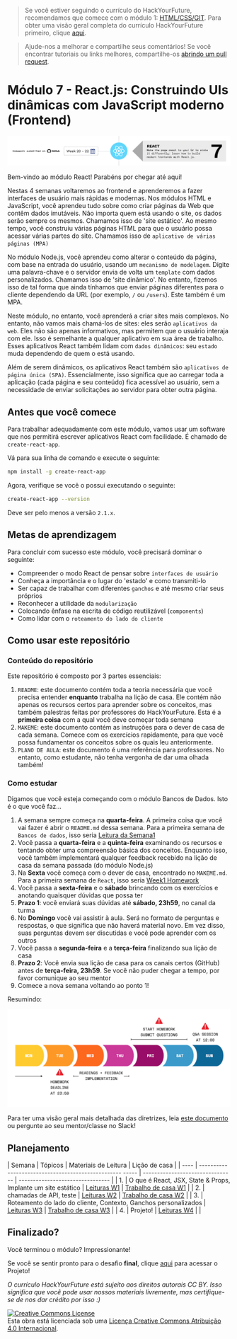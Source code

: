> Se você estiver seguindo o currículo do HackYourFuture, recomendamos que comece com o módulo 1: [HTML/CSS/GIT](https://github.com/HackYourFuture/HTML-CSS). Para obter uma visão geral completa do currículo HackYourFuture primeiro, clique [aqui](https://github.com/HackYourFuture/curriculum).

> Ajude-nos a melhorar e compartilhe seus comentários! Se você encontrar tutoriais ou links melhores, compartilhe-os [abrindo um pull request](https://github.com/HackYourFuture/React/pulls).

# Módulo 7 - React.js: Construindo UIs dinâmicas com JavaScript moderno (Frontend)

![Módulo React](./assets/react.png)

Bem-vindo ao módulo React! Parabéns por chegar até aqui!

Nestas 4 semanas voltaremos ao frontend e aprenderemos a fazer interfaces de usuário mais rápidas e modernas. Nos módulos HTML e JavaScript, você aprendeu tudo sobre como criar páginas da Web que contêm dados imutáveis. Não importa quem está usando o site, os dados serão sempre os mesmos. Chamamos isso de 'site estático'. Ao mesmo tempo, você construiu várias páginas HTML para que o usuário possa acessar várias partes do site. Chamamos isso de `aplicativo de várias páginas (MPA)`

No módulo Node.js, você aprendeu como alterar o conteúdo da página, com base na entrada do usuário, usando um `mecanismo de modelagem`. Digite uma palavra-chave e o servidor envia de volta um `template` com dados personalizados. Chamamos isso de 'site dinâmico'. No entanto, fizemos isso de tal forma que ainda tínhamos que enviar páginas diferentes para o cliente dependendo da URL (por exemplo, `/` ou `/users`). Este também é um MPA.

Neste módulo, no entanto, você aprenderá a criar sites mais complexos. No entanto, não vamos mais chamá-los de sites: eles serão `aplicativos da web`. Eles não são apenas informativos, mas permitem que o usuário interaja com ele. Isso é semelhante a qualquer aplicativo em sua área de trabalho. Esses aplicativos React também lidam com `dados dinâmicos`: seu `estado` muda dependendo de quem o está usando.

Além de serem dinâmicos, os aplicativos React também são `aplicativos de página única (SPA)`. Essencialmente, isso significa que ao carregar toda a aplicação (cada página e seu conteúdo) fica acessível ao usuário, sem a necessidade de enviar solicitações ao servidor para obter outra página.

## Antes que você comece

Para trabalhar adequadamente com este módulo, vamos usar um software que nos permitirá escrever aplicativos React com facilidade. É chamado de `create-react-app`.

Vá para sua linha de comando e execute o seguinte:

```bash
npm install -g create-react-app
```

Agora, verifique se você o possui executando o seguinte:

```bash
create-react-app --version
```

Deve ser pelo menos a versão `2.1.x`.

## Metas de aprendizagem

Para concluir com sucesso este módulo, você precisará dominar o seguinte:

- Compreender o modo React de pensar sobre `interfaces de usuário`
- Conheça a importância e o lugar do 'estado' e como transmiti-lo
- Ser capaz de trabalhar com diferentes `ganchos` e até mesmo criar seus próprios
- Reconhecer a utilidade da `modularização`
- Colocando ênfase na escrita de código reutilizável (`components`)
- Como lidar com o `roteamento do lado do cliente`

## Como usar este repositório

### Conteúdo do repositório

Este repositório é composto por 3 partes essenciais:

1. `README`: este documento contém toda a teoria necessária que você precisa entender **enquanto** trabalha na lição de casa. Ele contém não apenas os recursos certos para aprender sobre os conceitos, mas também palestras feitas por professores do HackYourFuture. Esta é a **primeira coisa** com a qual você deve começar toda semana
2. `MAKEME`: este documento contém as instruções para o dever de casa de cada semana. Comece com os exercícios rapidamente, para que você possa fundamentar os conceitos sobre os quais leu anteriormente.
3. `PLANO DE AULA`: este documento é uma referência para professores. No entanto, como estudante, não tenha vergonha de dar uma olhada também!

### Como estudar

Digamos que você esteja começando com o módulo Bancos de Dados. Isto é o que você faz...

1. A semana sempre começa na **quarta-feira**. A primeira coisa que você vai fazer é abrir o `README.md` dessa semana. Para a primeira semana de `Bancos de dados`, isso seria [Leitura da Semana1](/Week1/README.md)
2. Você passa a **quarta-feira** e a **quinta-feira** examinando os recursos e tentando obter uma compreensão básica dos conceitos. Enquanto isso, você também implementará qualquer feedback recebido na lição de casa da semana passada (do módulo Node.js)
3. Na **Sexta** você começa com o dever de casa, encontrado no `MAKEME.md`. Para a primeira semana de `React`, isso seria [Week1 Homework](/Week1/MAKEME.md)
4. Você passa a **sexta-feira** e o **sábado** brincando com os exercícios e anotando quaisquer dúvidas que possa ter
5. **Prazo 1**: você enviará suas dúvidas até **sábado, 23h59**, no canal da turma
6. No **Domingo** você vai assistir à aula. Será no formato de perguntas e respostas, o que significa que não haverá material novo. Em vez disso, suas perguntas devem ser discutidas e você pode aprender com os outros
7. Você passa a **segunda-feira** e a **terça-feira** finalizando sua lição de casa
8. **Prazo 2**: Você envia sua lição de casa para os canais certos (GitHub) antes de **terça-feira, 23h59**. Se você não puder chegar a tempo, por favor comunique ao seu mentor
9. Comece a nova semana voltando ao ponto 1!

Resumindo:

![Weekflow](assets/weekflow.png)

Para ter uma visão geral mais detalhada das diretrizes, leia [este documento](https://docs.google.com/document/d/1JUaEbxMQTyljAPFsWIbbLwwvvIXZ0VCHmCCN8RaeVIc/edit?usp=sharing) ou pergunte ao seu mentor/classe no Slack!

## Planejamento

| Semana | Tópicos | Materiais de Leitura | Lição de casa |
| ---- | -------------------------------------------------- ----- | -------------------------------- | -------------------------------- |
| 1. | O que é React, JSX, State & Props, Implante um site estático | [Leituras W1](./week1/README.md) | [Trabalho de casa W1](./week1/MAKEME.md) |
| 2. | chamadas de API, teste | [Leituras W2](./week2/README.md) | [Trabalho de casa W2](./week2/MAKEME.md) |
| 3. | Roteamento do lado do cliente, Contexto, Ganchos personalizados | [Leituras W3](./week3/README.md) | [Trabalho de casa W3](./week3/MAKEME.md) |
| 4. | Projeto! | [Leituras W4](./week4/README.md) | |

## Finalizado?

Você terminou o módulo? Impressionante!

Se você se sentir pronto para o desafio **final**, clique [aqui](https://www.github.com/HackYourFuture/Project) para acessar o Projeto!

_O currículo HackYourFuture está sujeito aos direitos autorais CC BY. Isso significa que você pode usar nossos materiais livremente, mas certifique-se de nos dar crédito por isso :)_

<a rel="license" href="http://creativecommons.org/licenses/by/4.0/"><img alt="Creative Commons License" style="border-width:0" src="https:/ /i.creativecommons.org/l/by/4.0/88x31.png" /></a><br />Esta obra está licenciada sob uma <a rel="license" href="http://creativecommons.org /licenses/by/4.0/">Licença Creative Commons Atribuição 4.0 Internacional</a>.

